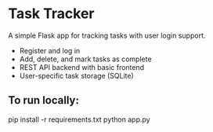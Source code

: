 # Task Tracker

A simple Flask app for tracking tasks with user login support.

- Register and log in
- Add, delete, and mark tasks as complete
- REST API backend with basic frontend
- User-specific task storage (SQLite)

## To run locally:
pip install -r requirements.txt
python app.py
